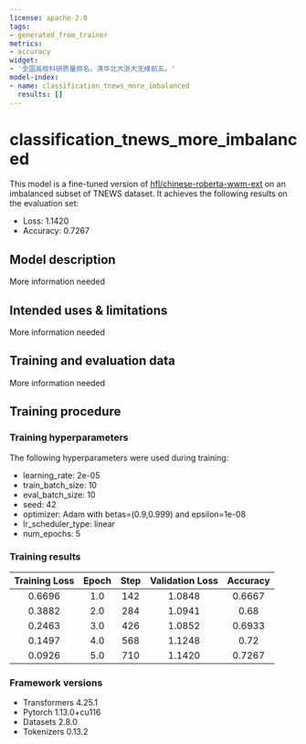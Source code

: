 ```yaml
---
license: apache-2.0
tags:
- generated_from_trainer
metrics:
- accuracy
widget:
- '全国高校科研质量排名，清华北大浙大无缘前五。'
model-index:
- name: classification_tnews_more_imbalanced
  results: []
---
```


<!-- This model card has been generated automatically according to the information the Trainer had access to. You
should probably proofread and complete it, then remove this comment. -->

# classification_tnews_more_imbalanced

This model is a fine-tuned version of [hfl/chinese-roberta-wwm-ext](https://huggingface.co/hfl/chinese-roberta-wwm-ext) on an imbalanced subset of TNEWS dataset.
It achieves the following results on the evaluation set:
- Loss: 1.1420
- Accuracy: 0.7267

## Model description

More information needed

## Intended uses & limitations

More information needed

## Training and evaluation data

More information needed

## Training procedure

### Training hyperparameters

The following hyperparameters were used during training:
- learning_rate: 2e-05
- train_batch_size: 10
- eval_batch_size: 10
- seed: 42
- optimizer: Adam with betas=(0.9,0.999) and epsilon=1e-08
- lr_scheduler_type: linear
- num_epochs: 5

### Training results

| Training Loss | Epoch | Step | Validation Loss | Accuracy |
|:-------------:|:-----:|:----:|:---------------:|:--------:|
| 0.6696        | 1.0   | 142  | 1.0848          | 0.6667   |
| 0.3882        | 2.0   | 284  | 1.0941          | 0.68     |
| 0.2463        | 3.0   | 426  | 1.0852          | 0.6933   |
| 0.1497        | 4.0   | 568  | 1.1248          | 0.72     |
| 0.0926        | 5.0   | 710  | 1.1420          | 0.7267   |


### Framework versions

- Transformers 4.25.1
- Pytorch 1.13.0+cu116
- Datasets 2.8.0
- Tokenizers 0.13.2
